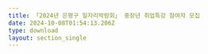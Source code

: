 ```yaml
---
title: 「2024년 은평구 일자리박람회」 중장년 취업특강 참여자 모집
date: 2024-10-08T01:54:13.206Z
type: download
layout: section_single
---
```

<!--StartFragment--

![](/uploads/2024은평구-일자리박람회-포스터-최종-.jpg)

![](/uploads/제목을-입력해주세요_-001-1-.png)

![](/uploads/취업특강-신청-qr.jpg)

「2024 은평구 일자리박람회」 중장년 취업특강 교육 참가자를 사전 모집합니다.

​

1. 행사 개요

· 행 사 명 : 2024 은평구 일자리 박람회

· 행 사 일 : 2024. 10. 24.(목) 14:00 ~ 17:00

· 장 소 : 은평구청 5층 은평홀

· 참여대상 : 구인기업, 일자리유관기관, 구직자

· 내 용

\- 기업부스 : 20여 개 기업별 1:1 현장면접 및 구직상담

\- 유관기관부스 : 계층별 맞춤형 구직상담 및 일자리 정보제공

\- 부대행사 : 퍼스널컬러진단, 지문적성검사, 취업특강

​

2. 취업 특강 안내

· 강 의 명 : 중장년 재취업 성공 전략

· 강의내용 : 면접 노하우 등 중장년 재취업 전반

· 강 의 일 : 2024. 10. 24.(목) 14:00 ~ 15:00 (1시간내외)

· 장 소 : 은평구청 7층 대회의실

· 교육신청 : QR 네이버폼 신청서 제출 (https://naver.me/xv3qkaAX)

· 문 의 : 은평구청 일자리경제과 (☎ 02-351-6824)

​

\* 교육신청은 붙임파일 QR코드를 통해서도 가능합니다.

\* 취업특강 수강 후 5층 일자리 박람회 참가도 부탁드립니다.

\* 교육생 선발 후 무단으로 결석할 경우,

이후 은평구에서 진행하는 취업관련 교육 우선순위에서 배제될 수 있음을 안내드립니다.

＊ 역량있는 관내 구직자 여러분의 많은 참여 부탁드립니다.

<https://youtu.be/nfYWTBGbTxk?si=q_4AyPUOiEyWSekJ>

<!--EndFragment-->